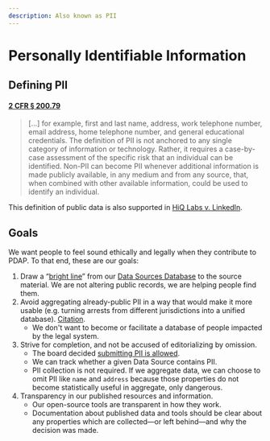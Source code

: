 ```yaml
---
description: Also known as PII
---
```


# Personally Identifiable Information

## Defining PII

#### [2 CFR § 200.79](https://www.law.cornell.edu/cfr/text/2/200.79)

> \[...] for example, first and last name, address, work telephone number, email address, home telephone number, and general educational credentials. The definition of PII is not anchored to any single category of information or technology. Rather, it requires a case-by-case assessment of the specific risk that an individual can be identified. Non-PII can become PII whenever additional information is made publicly available, in any medium and from any source, that, when combined with other available information, could be used to identify an individual.

This definition of public data is also supported in [HiQ Labs v. LinkedIn](https://en.wikipedia.org/wiki/HiQ\_Labs\_v.\_LinkedIn#cite\_note-1).

## Goals

We want people to feel sound ethically and legally when they contribute to PDAP. To that end, these are our goals:

1. Draw a “[bright line](https://en.wikipedia.org/wiki/Bright-line\_rule)” from our [Data Sources Database](broken-reference) to the source material. We are not altering public records, we are helping people find them.
2. Avoid aggregating already-public PII in a way that would make it more usable (e.g. turning arrests from different jurisdictions into a unified database). [Citation](https://papers.ssrn.com/sol3/papers.cfm?abstract\_id=2678420).
   * We don't want to become or facilitate a database of people impacted by the legal system.
3. Strive for completion, and not be accused of editorializing by omission.&#x20;
   * The board decided [submitting PII is allowed](../staff/board-resolutions/personally-identifiable-information.md).
   * We can track whether a given Data Source contains PII.&#x20;
   * PII collection is not required. If we aggregate data, we can choose to omit PII like `name` and `address` because those properties do not become statistically useful in aggregate, only dangerous.
4. Transparency in our published resources and information.
   * Our open-source tools are transparent in how they work.
   * Documentation about published data and tools should be clear about any properties which are collected—or left behind—and why the decision was made.
